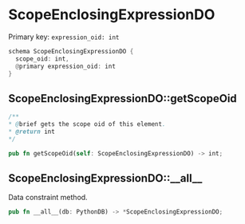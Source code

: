 # ScopeEnclosingExpressionDO

Primary key: `expression_oid: int`

```rust
schema ScopeEnclosingExpressionDO {
  scope_oid: int,
  @primary expression_oid: int
}
```
## ScopeEnclosingExpressionDO::getScopeOid

```java
/**
* @brief gets the scope oid of this element.
* @return int
*/
```
```rust
pub fn getScopeOid(self: ScopeEnclosingExpressionDO) -> int;
```
## ScopeEnclosingExpressionDO::\_\_all\_\_

Data constraint method.

```rust
pub fn __all__(db: PythonDB) -> *ScopeEnclosingExpressionDO;
```
